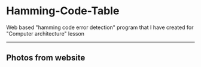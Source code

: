 # Hamming-Code-Table
Web based "hamming code error detection" program that I have created for "Computer architecture" lesson

<hr>

## Photos from website

<br>
